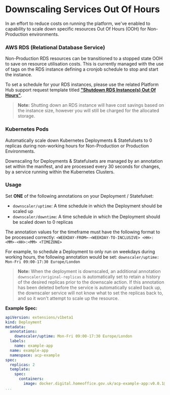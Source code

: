 # Downscaling Services Out Of Hours

In an effort to reduce costs on running the platform, we've enabled to capability to scale down specific resources Out Of Hours (OOH) for Non-Production environments.

### AWS RDS (Relational Database Service)

Non-Production RDS resources can be transitioned to a stopped state OOH to save on resource utilisation costs. This is currently managed with the use of tags on the RDS instance defining a cronjob schedule to stop and start the instance.

To set a schedule for your RDS instances, please use the related Platform Hub support request template titled **["Shutdown RDS Instance(s) Out Of Hours"](https://hub.acp.homeoffice.gov.uk/help/support/requests/new/rds-scheduling)**.

> **Note:** Shutting down an RDS instance will have cost savings based on the instance size, however you will still be charged for the allocated storage.

### Kubernetes Pods

Automatically scale down Kubernetes Deployments & Statefulsets to 0 replicas during non-working hours for Non-Production or Production Environments.

Downscaling for Deployments & Statefulsets are managed by an annotation set within the manifest, and are processed every 30 seconds for changes, by a service running within the Kubernetes Clusters.

### Usage

Set **ONE** of the following annotations on your Deployment / Statefulset:
- `downscaler/uptime`: A time schedule in which the Deployment should be scaled up
- `downscaler/downtime`: A time schedule in which the Deployment should be scaled down to 0 replicas

The annotation values for the timeframe must have the following format to be processed correctly: `<WEEKDAY-FROM>-<WEEKDAY-TO-INCLUSIVE> <HH>:<MM>-<HH>:<MM> <TIMEZONE>`

For example, to schedule a Deployment to only run on weekdays during working hours, the following annotation would be set: `downscaler/uptime: Mon-Fri 09:00-17:30 Europe/London`

> **Note:** When the deployment is downscaled, an additional annotation `downscaler/original-replicas` is automatically set to retain a history of the desired replicas prior to the downscale action. If this annotation has been deleted before the service is automatically scaled back up, the downscaler service will not know what to set the replicas back to, and so it won't attempt to scale up the resource.

**Example Spec:**

```yml
apiVersion: extensions/v1beta1
kind: Deployment
metadata:
  annotations:
    downscaler/uptime: Mon-Fri 09:00-17:30 Europe/London
  labels:
    name: example-app
  name: example-app
  namespace: acp-example
spec:
  replicas: 2
  template:
    spec:
      containers:
        image: docker.digital.homeoffice.gov.uk/acp-example-app:v0.0.1@sha256:07397c41ac25c4b19e0485006849201f04168703f0016fad75b8ba5d9885d6d4
...
```
